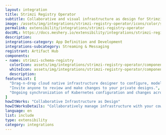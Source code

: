 ```yaml
---
layout: integration
title: Strimzi Registry Operator
subtitle: Collaborative and visual infrastructure as design for Strimzi Registry Operator
image: /assets/img/integrations/strimzi-registry-operator/icons/color/strimzi-registry-operator-color.svg
permalink: extensibility/integrations/strimzi-registry-operator
docURL: https://docs.meshery.io/extensibility/integrations/strimzi-registry-operator
description: 
integrations-category: App Definition and Development
integrations-subcategory: Streaming & Messaging
registrant: Artifact Hub
components: 
- name: strimzi-schema-registry
  colorIcon: assets/img/integrations/strimzi-registry-operator/components/strimzi-schema-registry/icons/color/strimzi-schema-registry-color.svg
  whiteIcon: assets/img/integrations/strimzi-registry-operator/components/strimzi-schema-registry/icons/white/strimzi-schema-registry-white.svg
  description: 
featureList: [
  "Drag-n-drop cloud native infrastructure designer to configure, model, and deploy your workloads.",
  "Invite anyone to review and make changes to your private designs.",
  "Ongoing synchronization of Kubernetes configuration and changes across any number of clusters."
]
howItWorks: "Collaborative Infrastructure as Design"
howItWorksDetails: "Collaboratively manage infrastructure with your coworkers synchronously sharing the same designs."
language: en
list: include
type: extensibility
category: integrations
---
```

